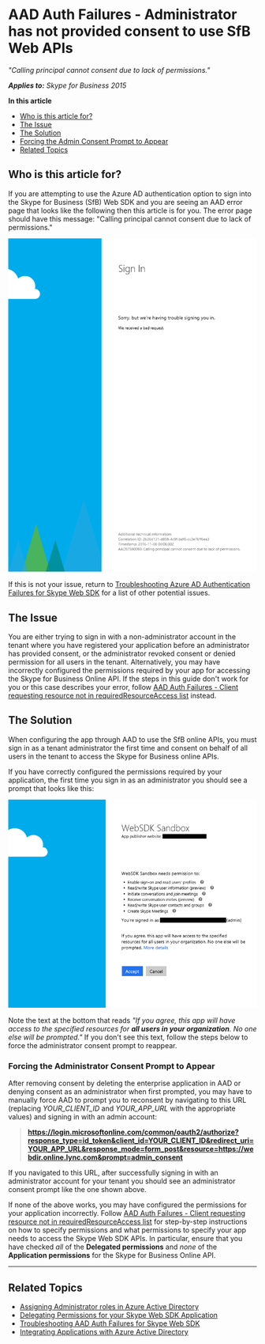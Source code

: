 # AAD Auth Failures - Administrator has not provided consent to use SfB Web APIs

_"Calling principal cannot consent due to lack of permissions."_

_**Applies to:** Skype for Business 2015_

**In this article**
- [Who is this article for?](#audience)
- [The Issue](#issue)
- [The Solution](#solution)
- [Forcing the Admin Consent Prompt to Appear](#force-admin-consent)
- [Related Topics](#related-topics)

<a name="audience"></a>
## Who is this article for?

If you are attempting to use the Azure AD authentication option to sign into the Skype for Business (SfB) Web SDK and you are seeing an AAD error page that looks like the following then this article is for you. The error page should have this message: "Calling principal cannot consent due to lack of permissions."

![Tenant Admin has not provided consent for all users](../../../images/troubleshooting/auth/TenantAdminHasNotProvidedConsent2.PNG)

If this is not your issue, return to [Troubleshooting Azure AD Authentication Failures for Skype Web SDK](./AADAuthFailures.md) for a list of other potential issues.

<a name="issue"></a>
## The Issue

You are either trying to sign in with a non-administrator account in the tenant where you have registered your application before an administrator has provided consent, or the administrator revoked consent or denied permission for all users in the tenant. 
Alternatively, you may have incorrectly configured the permissions required by your app for accessing the Skype for Business Online API. If the steps in this guide don't work for you or this case describes your error, follow [AAD Auth Failures - Client requesting resource not in requiredResourceAccess list](./AADAuth-DelegatePermissions.md) instead.

<a name="solution"></a>
## The Solution

When configuring the app through AAD to use the SfB online APIs, you must sign in as a tenant administrator the first time and consent on behalf of all users in the tenant to access the Skype for Business online APIs.

If you have correctly configured the permissions required by your application, the first time you sign in as an administrator you should see a prompt that looks like this:

![Admin consent prompt upon sign in](../../../images/troubleshooting/auth/ProvidingAdminConsentCensored.PNG)

Note the text at the bottom that reads _"If you agree, this app will have access to the specified resources for **all users in your organization**. No one else will be prompted."_ If you don't see this text, follow the steps below to force the administrator consent prompt to reappear.

<a name="force-admin-consent"></a>
### Forcing the Administrator Consent Prompt to Appear

After removing consent by deleting the enterprise application in AAD or denying consent as an administrator when first prompted, you may have to manually force AAD to prompt you to reconsent by navigating to this URL (replacing _YOUR\_CLIENT\_ID_ and _YOUR\_APP\_URL_ with the appropriate values) and signing in with an admin account: 

> **https://login.microsoftonline.com/common/oauth2/authorize?response_type=id_token&client_id=YOUR_CLIENT_ID&redirect_uri=YOUR_APP_URL&response_mode=form_post&resource=https://webdir.online.lync.com&prompt=admin_consent**

If you navigated to this URL, after successfully signing in with an administrator account for your tenant you should see an administrator consent prompt like the one shown above.

If none of the above works, you may have configured the permissions for your application incorrectly. Follow [AAD Auth Failures - Client requesting resource not in requiredResourceAccess list](./AADAuth-DelegatePermissions.md) for step-by-step instructions on how to specify permissions and what permissions to specify your app needs to access the Skype Web SDK APIs. In particular, ensure that you have checked _all_ of the **Delegated permissions** and _none_ of the **Application permissions** for the Skype for Business Online API.

---

<a name="related-topics"></a>
## Related Topics

- [Assigning Administrator roles in Azure Active Directory](https://docs.microsoft.com/en-us/azure/active-directory/active-directory-assign-admin-roles)
- [Delegating Permissions for your Skype Web SDK Application](./AADAuth-DelegatePermissions.md)
- [Troubleshooting AAD Auth Failures for Skype Web SDK](./AADAuthFailures.md)
- [Integrating Applications with Azure Active Directory](https://docs.microsoft.com/en-us/azure/active-directory/active-directory-integrating-applications)


